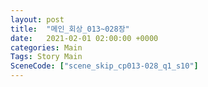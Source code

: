 ```yaml
---
layout: post
title:  "메인_회상_013~028장"
date:   2021-02-01 02:00:00 +0000
categories: Main
Tags: Story Main
SceneCode: ["scene_skip_cp013-028_q1_s10"]
---
```

